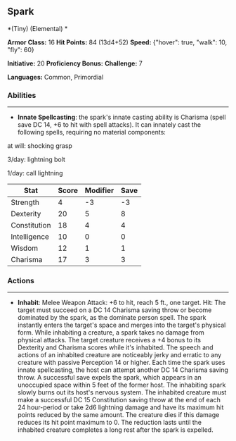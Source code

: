 ## Spark
*(Tiny) (Elemental) *

**Armor Class:** 16
**Hit Points:** 84 (13d4+52)
**Speed:** {"hover": true, "walk": 10, "fly": 60}

**Initiative:** 20
**Proficiency Bonus:**
**Challenge:** 7

**Languages:** Common, Primordial

### Abilities
 --- 
- **Innate Spellcasting**: the spark's innate casting ability is Charisma (spell save DC 14, +6 to hit with spell attacks). It can innately cast the following spells, requiring no material components:

at will: shocking grasp

3/day: lightning bolt

1/day: call lightning



| Stat | Score | Modifier | Save |
| ---- | ---- | ---- | ---- |
| Strength | 4 | -3 | -3 |
| Dexterity | 20 | 5 | 8 |
| Constitution | 18 | 4 | 4 |
| Intelligence | 10 | 0 | 0 |
| Wisdom | 12 | 1 | 1 |
| Charisma | 17 | 3 | 3 |

### Actions
 --- 
- **Inhabit**: Melee Weapon Attack: +6 to hit, reach 5 ft., one target. Hit: The target must succeed on a DC 14 Charisma saving throw or become dominated by the spark, as the dominate person spell. The spark instantly enters the target's space and merges into the target's physical form. While inhabiting a creature, a spark takes no damage from physical attacks. The target creature receives a +4 bonus to its Dexterity and Charisma scores while it's inhabited. The speech and actions of an inhabited creature are noticeably jerky and erratic to any creature with passive Perception 14 or higher. Each time the spark uses innate spellcasting, the host can attempt another DC 14 Charisma saving throw. A successful save expels the spark, which appears in an unoccupied space within 5 feet of the former host. The inhabiting spark slowly burns out its host's nervous system. The inhabited creature must make a successful DC 15 Constitution saving throw at the end of each 24 hour-period or take 2d6 lightning damage and have its maximum hit points reduced by the same amount. The creature dies if this damage reduces its hit point maximum to 0. The reduction lasts until the inhabited creature completes a long rest after the spark is expelled.

